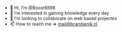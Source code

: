 - 👋 Hi, I’m @Boost9898
- 👀 I’m interested in gaining knowledge every day
- 💞️ I’m looking to collaborate on web based projectes
- 📫 How to reach me => mail@brambenik.nl

<!---
Boost9898/Boost9898 is a ✨ special ✨ repository because its `README.md` (this file) appears on your GitHub profile.
You can click the Preview link to take a look at your changes.
--->
